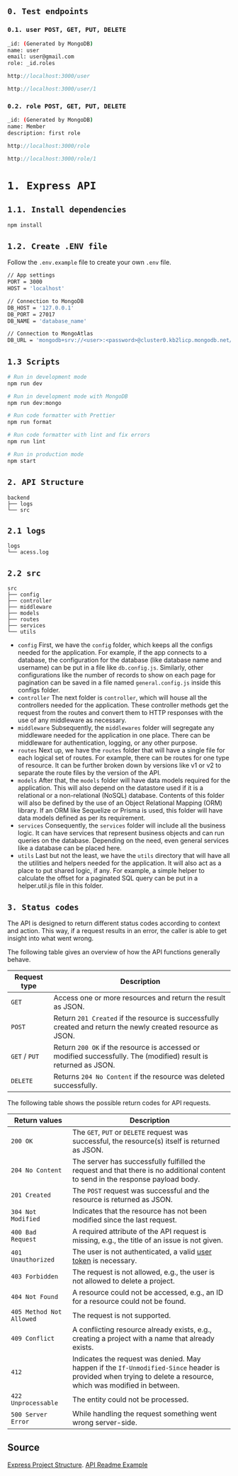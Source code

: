 ## `0. Test endpoints`
### `0.1. user POST, GET, PUT, DELETE`
```bash
_id: (Generated by MongoDB)
name: user
email: user@gmail.com
role: _id.roles
```
```javascript
http://localhost:3000/user
```
```javascript
http://localhost:3000/user/1
```
### `0.2. role POST, GET, PUT, DELETE`
```bash
_id: (Generated by MongoDB)
name: Member
description: first role
```
```javascript
http://localhost:3000/role
```
```javascript
http://localhost:3000/role/1
```

# `1. Express API`

## `1.1. Install dependencies`

```javascript
npm install
```
## `1.2. Create .ENV file`

Follow the `.env.example` file to create your own `.env` file.
```bash
// App settings
PORT = 3000
HOST = 'localhost'

// Connection to MongoDB
DB_HOST = '127.0.0.1'
DB_PORT = 27017
DB_NAME = 'database_name'

// Connection to MongoAtlas
DB_URL = 'mongodb+srv://<user>:<password>@cluster0.kb2licp.mongodb.net/?retryWrites=true&w=majority'
```

## `1.3 Scripts`

```bash
# Run in development mode
npm run dev

# Run in development mode with MongoDB
npm run dev:mongo

# Run code formatter with Prettier
npm run format

# Run code formatter with lint and fix errors
npm run lint

# Run in production mode
npm start
```

## `2. API Structure`
```
backend
├── logs
└── src
```

## `2.1 logs`

```
logs
└── acess.log
```

## `2.2 src`

```
src
├── config
├── controller
├── middleware
├── models
├── routes
├── services
└── utils
```
- `config`
First, we have the `config` folder, which keeps all the configs needed for the application. For example, if the app connects to a database, the configuration for the database (like database name and username) can be put in a file like `db.config.js`. Similarly, other configurations like the number of records to show on each page for pagination can be saved in a file named `general.config.js` inside this configs folder.
‎
- `controller`
The next folder is `controller`, which will house all the controllers needed for the application. These controller methods get the request from the routes and convert them to HTTP responses with the use of any middleware as necessary.
‎
- `middleware`
Subsequently, the `middlewares` folder will segregate any middleware needed for the application in one place. There can be middleware for authentication, logging, or any other purpose.
‎
- `routes`
Next up, we have the `routes` folder that will have a single file for each logical set of routes. For example, there can be routes for one type of resource. It can be further broken down by versions like v1 or v2 to separate the route files by the version of the API.
‎
- `models`
After that, the `models` folder will have data models required for the application. This will also depend on the datastore used if it is a relational or a non-relational (NoSQL) database. Contents of this folder will also be defined by the use of an Object Relational Mapping (ORM) library. If an ORM like Sequelize or Prisma is used, this folder will have data models defined as per its requirement.
‎
- `services`
Consequently, the `services` folder will include all the business logic. It can have services that represent business objects and can run queries on the database. Depending on the need, even general services like a database can be placed here.
‎
- `utils`
Last but not the least, we have the `utils` directory that will have all the utilities and helpers needed for the application. It will also act as a place to put shared logic, if any. For example, a simple helper to calculate the offset for a paginated SQL query can be put in a helper.util.js file in this folder.

## `3. Status codes`

The API is designed to return different status codes according to context and
action. This way, if a request results in an error, the caller is able to get
insight into what went wrong.

The following table gives an overview of how the API functions generally behave.

| Request type | Description |
| ------------ | ----------- |
| `GET`   | Access one or more resources and return the result as JSON. |
| `POST`  | Return `201 Created` if the resource is successfully created and return the newly created resource as JSON. |
| `GET` / `PUT` | Return `200 OK` if the resource is accessed or modified successfully. The (modified) result is returned as JSON. |
| `DELETE` | Returns `204 No Content` if the resource was deleted successfully. |

The following table shows the possible return codes for API requests.

| Return values | Description |
| ------------- | ----------- |
| `200 OK` | The `GET`, `PUT` or `DELETE` request was successful, the resource(s) itself is returned as JSON. |
| `204 No Content` | The server has successfully fulfilled the request and that there is no additional content to send in the response payload body. |
| `201 Created` | The `POST` request was successful and the resource is returned as JSON. |
| `304 Not Modified` | Indicates that the resource has not been modified since the last request. |
| `400 Bad Request` | A required attribute of the API request is missing, e.g., the title of an issue is not given. |
| `401 Unauthorized` | The user is not authenticated, a valid [user token](#authentication) is necessary. |
| `403 Forbidden` | The request is not allowed, e.g., the user is not allowed to delete a project. |
| `404 Not Found` | A resource could not be accessed, e.g., an ID for a resource could not be found. |
| `405 Method Not Allowed` | The request is not supported. |
| `409 Conflict` | A conflicting resource already exists, e.g., creating a project with a name that already exists. |
| `412` | Indicates the request was denied. May happen if the `If-Unmodified-Since` header is provided when trying to delete a resource, which was modified in between. |
| `422 Unprocessable` | The entity could not be processed. |
| `500 Server Error` | While handling the request something went wrong server-side. |


## Source

[Express Project Structure](https://blog.logrocket.com/organizing-express-js-project-structure-better-productivity/).
[API Readme Example](https://gitlab.com/gitlab-org/gitlab-foss/blob/90184b64bb3412cfd291b45c8997671cdb1ca95a/doc/api/README.md?plain=1)